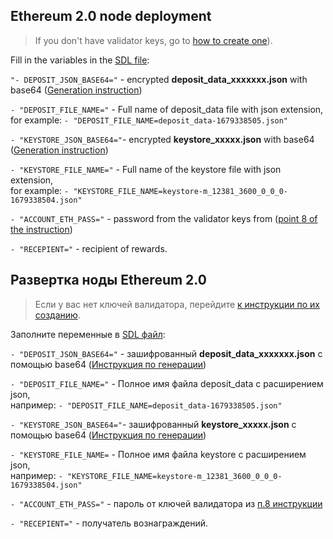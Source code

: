 ## Ethereum 2.0 node deployment

>If you don't have validator keys, go to [how to create one](https://github.com/Dimokus88/Akash-Nodes-Lab/blob/main/Active_testnets/Ethereum2/create_validator_key_en(Linux).md)).

Fill in the variables in the [SDL file](/deploy_alternarive.yml):

`"- DEPOSIT_JSON_BASE64="` - encrypted **deposit_data_xxxxxxx.json** with base64 ([Generation instruction](/create_validator_key_en(Linux).md#encrypt-json-files))</br>

`- "DEPOSIT_FILE_NAME="` - Full name of deposit_data file with json extension, </br>for example: `- "DEPOSIT_FILE_NAME=deposit_data-1679338505.json"`</br>

`- "KEYSTORE_JSON_BASE64="`- encrypted **keystore_xxxxx.json** with base64 ([Generation instruction](https://github.com/Dimokus88/Akash-Nodes-Lab/blob/main/Active_testnets/Ethereum2/create_validator_key_en(Linux).md#encrypt-json-files))</br>

`- "KEYSTORE_FILE_NAME="` - Full name of the keystore file with json extension, </br>for example: `- "KEYSTORE_FILE_NAME=keystore-m_12381_3600_0_0_0-1679338504.json"`</br>

`- "ACCOUNT_ETH_PASS="` - password from the validator keys from ([point 8 of the instruction](https://github.com/Dimokus88/Akash-Nodes-Lab/blob/main/Active_testnets/Ethereum2/create_validator_key_en(Linux).md))
      
`- "RECEPIENT="` - recipient of rewards.

## Развертка ноды Ethereum 2.0

>Если у вас нет ключей валидатора, перейдите [к инструкции по их созданию](https://github.com/Dimokus88/Akash-Nodes-Lab/blob/main/Active_testnets/Ethereum2/create_validator_key_ru(Linux).md).

Заполните переменные в [SDL файл](https://github.com/Dimokus88/Akash-Nodes-Lab/blob/main/Active_testnets/Ethereum2/deploy_alternarive.yml):

`- "DEPOSIT_JSON_BASE64="` - зашифрованный **deposit_data_xxxxxxx.json** с помощью base64 ([Инструкция по генерации](https://github.com/Dimokus88/Akash-Nodes-Lab/blob/main/Active_testnets/Ethereum2/create_validator_key_ru(Linux).md#%D1%88%D0%B8%D1%84%D1%80%D0%BE%D0%B2%D0%B0%D0%BD%D0%B8%D0%B5-json-%D1%84%D0%B0%D0%B9%D0%BB%D0%BE%D0%B2))</br>

`- "DEPOSIT_FILE_NAME="` - Полное имя файла deposit_data с расширением json, </br>например: `- "DEPOSIT_FILE_NAME=deposit_data-1679338505.json"`</br> 

`- "KEYSTORE_JSON_BASE64="`- зашифрованный **keystore_xxxxx.json** с помощью base64 ([Инструкция по генерации](https://github.com/Dimokus88/Akash-Nodes-Lab/blob/main/Active_testnets/Ethereum2/create_validator_key_ru(Linux).md#%D1%88%D0%B8%D1%84%D1%80%D0%BE%D0%B2%D0%B0%D0%BD%D0%B8%D0%B5-json-%D1%84%D0%B0%D0%B9%D0%BB%D0%BE%D0%B2))</br>

`- "KEYSTORE_FILE_NAME=` - Полное имя файла keystore с расширением json, </br>например: `- "KEYSTORE_FILE_NAME=keystore-m_12381_3600_0_0_0-1679338504.json"`</br> 

`- "ACCOUNT_ETH_PASS="` - пароль от ключей валидатора из [п.8 инструкции](https://github.com/Dimokus88/Akash-Nodes-Lab/blob/main/Active_testnets/Ethereum2/create_validator_key_ru(Linux).md)
      
`- "RECEPIENT="` - получатель вознаграждений.

